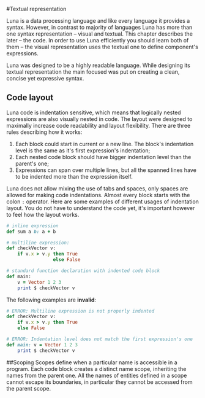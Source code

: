 #Textual representation

Luna is a data processing language and like every language it provides a syntax. However, in contrast to majority of languages Luna has more than one syntax representation – visual and textual. This chapter describes the later – the code. In order to use Luna efficiently you should learn both of them – the visual representation uses the textual one to define component's expressions.

Luna was designed to be a highly readable language. While designing its textual representation the main focused was put on creating a clean, concise yet expressive syntax.


## Code layout
Luna code is indentation sensitive, which means that logically nested expressions are also visually nested in code. The layout were designed to maximally increase code readability and layout flexibility. There are three rules describing how it works:

1. Each block could start in current or a new line. The block's indentation level is the same as it's first expression's indentation;
2. Each nested code block should have bigger indentation level than the parent's one;
3. Expressions can span over multiple lines, but all the spanned lines have to be indented more than the expression itself.

Luna does not allow mixing the use of tabs and spaces, only spaces are allowed for making code indentations. Almost every block starts with the colon `:` operator. Here are some examples of different usages of indentation layout. You do not have to understand the code yet, it's important however to feel how the layout works.

```ruby
# inline expression
def sum a b: a + b

# multiline expression:
def checkVector v:
    if v.x > v.y then True
                 else False

# standard function declaration with indented code block
def main:
    v = Vector 1 2 3
    print $ checkVector v
```

The following examples are **invalid**:

```ruby
# ERROR: Multiline expression is not properly indented
def checkVector v:
    if v.x > v.y then True
    else False

# ERROR: Indentation level does not match the first expression's one
def main: v = Vector 1 2 3
    print $ checkVector v
```


##Scoping
Scopes define when a particular name is accessible in a program. Each code block creates a distinct name scope, inheriting the names from the parent one. All the names of entities defined in a scope cannot escape its boundaries, in particular they cannot be accessed from the parent scope.


